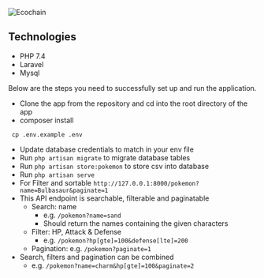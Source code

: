 <p align="center"><a href="https://echochain.com" target="_blank"></a></p><img class="sc-83wl6d-1 fjvLyT custom-css-style-navigation-logo-image" data-cy="navigation-section-logo-image" alt="Ecochain" src="https://careers.recruiteecdn.com/image/upload/q_auto,f_auto,w_400,c_limit/production/images/Qeo/jrnGi0wxgcjV.png">

## Technologies

- PHP 7.4
- Laravel
- Mysql

Below are the steps you need to successfully set up and run the application.
- Clone the app from the repository and cd into the root directory of the app
- composer install

```
 cp .env.example .env
```
- Update database credentials to match in your env file
- Run `php artisan migrate` to migrate database tables
- Run `php artisan store:pokemon` to store csv into database
- Run `php artisan serve`
- For Filter and sortable `http://127.0.0.1:8000/pokemon?name=Bulbasaur&paginate=1`
- This API endpoint is searchable, filterable and paginatable
    - Search: name
        - e.g. `/pokemon?name=sand`
        - Should return the names containing the given characters
    - Filter: HP, Attack & Defense
        - e.g. `/pokemon?hp[gte]=100&defense[lte]=200`
    - Pagination: e.g. `/pokemon?paginate=1`
- Search, filters and pagination can be combined
    - e.g. `/pokemon?name=charm&hp[gte]=100&paginate=2`

